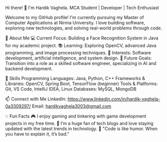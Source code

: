Hi there! 👋 I'm Hardik Vaghela.
MCA Student | Developer | Tech Enthusiast

Welcome to my GitHub profile! I'm currently pursuing my Master of Computer Applications at Nirma University. I love building software, exploring new technologies, and solving real-world problems through code.

🚀 About Me
💻 Current Focus: Building a Face Recognition System in Java for my academic project.
📚 Learning: Exploring OpenCV, advanced Java programming, and image processing techniques.
🎯 Interests: Software development, artificial intelligence, and system design.
🌱 Future Goals: Transition into a role as a skilled software engineer, specializing in AI and backend development.

🔧 Skills
Programming Languages: Java, Python, C++
Frameworks & Libraries: OpenCV, Spring Boot, TensorFlow (beginner)
Tools & Platforms: Git, VS Code, IntelliJ IDEA, Linux
Databases: MySQL, MongoDB

📫 Connect with Me
LinkedIn: https://www.linkedin.com/in/hardik-vaghela-0a3309297/
Email: hardikvaghela3003@gmail.com

💡 Fun Facts
🎮 I enjoy gaming and tinkering with game development projects in my free time.
📖 I’m a huge fan of tech blogs and love staying updated with the latest trends in technology.
🧠 "Code is like humor. When you have to explain it, it’s bad."

<!---
TheBeastboy007/TheBeastboy007 is a ✨ special ✨ repository because its `README.md` (this file) appears on your GitHub profile.
You can click the Preview link to take a look at your changes.
--->
